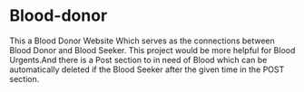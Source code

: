 # Blood-donor
This a Blood Donor Website Which serves as the connections between Blood Donor and Blood Seeker. This project would be more helpful for Blood Urgents.And there is a Post section to in need of Blood which can be automatically deleted if the Blood Seeker after the given time in the POST section.
